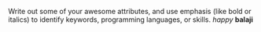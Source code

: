 Write out some of your awesome attributes, and use emphasis (like bold or italics) to identify keywords, programming languages, or skills. 
_happy_ **balaji**
